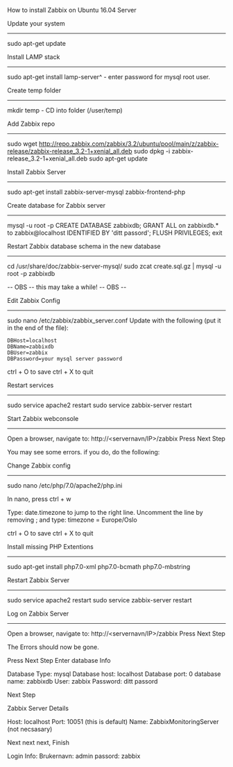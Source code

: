  How to install Zabbix on Ubuntu 16.04 Server

Update your system
*********************
sudo apt-get update

Install LAMP stack
*********************
sudo apt-get install lamp-server^
    - enter password for mysql root user.

Create temp folder
*********************
mkdir temp
    - CD into folder (/user/temp)

Add Zabbix repo
*********************
sudo wget http://repo.zabbix.com/zabbix/3.2/ubuntu/pool/main/z/zabbix-release/zabbix-release_3.2-1+xenial_all.deb
sudo dpkg -i zabbix-release_3.2-1+xenial_all.deb
sudo apt-get update

Install Zabbix Server
*********************
sudo apt-get install zabbix-server-mysql zabbix-frontend-php

Create database for Zabbix server
*********************
mysql -u root -p
CREATE DATABASE zabbixdb;
GRANT ALL on zabbixdb.* to zabbix@localhost IDENTIFIED BY 'ditt passord';
FLUSH PRIVILEGES;
exit

Restart Zabbix database schema in the new database
*********************
cd /usr/share/doc/zabbix-server-mysql/
sudo zcat create.sql.gz | mysql -u root -p zabbixdb

-- OBS -- this may take a while! -- OBS --

Edit Zabbix Config
*********************
sudo nano /etc/zabbix/zabbix_server.conf
    Update with the following (put it in the end of the file):

    DBHost=localhost
    DBName=zabbixdb
    DBUser=zabbix
    DBPassword=your mysql server password

ctrl + O to save
ctrl + X to quit

Restart services
*********************
sudo service apache2 restart
sudo service zabbix-server restart

Start Zabbix webconsole
*********************
Open a browser, navigate to: http://<servernavn/IP>/zabbix
Press Next Step

You may see some errors. if you do, do the following: 

Change Zabbix config
*********************
sudo nano /etc/php/7.0/apache2/php.ini

In nano, press ctrl + w

Type: date.timezone to jump to the right line.
Uncomment the line by removing ; and type: timezone = Europe/Oslo

ctrl + O to save
ctrl + X to quit 

Install missing PHP Extentions
*********************
sudo apt-get install php7.0-xml php7.0-bcmath php7.0-mbstring

Restart Zabbix Server
*********************
sudo service apache2 restart
sudo service zabbix-server restart

Log on Zabbix Server
*********************
Open a browser, navigate to: http://<servernavn/IP>/zabbix
Press Next Step

The Errors should now be gone.

Press Next Step
Enter database Info

Database Type: mysql
Database host: localhost
Database port: 0
database name: zabbixdb
User: zabbix
Password: ditt passord

Next Step

Zabbix Server Details

Host: localhost
Port: 10051 (this is default)
Name: ZabbixMonitoringServer (not necsasary)

Next next next, Finish

Login Info:
Brukernavn: admin
passord: zabbix